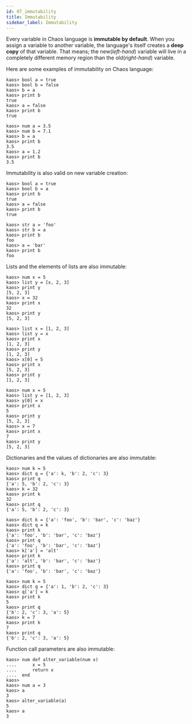 ```yaml
---
id: 07_immutability
title: Immutability
sidebar_label: Immutability
---
```


Every variable in Chaos language is **immutable by default**.
When you assign a variable to another variable, the language's itself
creates a **deep copy** of that variable. That means; the new(*left-hand*) variable will
live in a completely different memory region than the old(*right-hand*) variable.

Here are some examples of immutability on Chaos language:

```text
kaos> bool a = true
kaos> bool b = false
kaos> b = a
kaos> print b
true
kaos> a = false
kaos> print b
true
```

```text
kaos> num a = 3.5
kaos> num b = 7.1
kaos> b = a
kaos> print b
3.5
kaos> a = 1.2
kaos> print b
3.5
```

Immutability is also valid on new variable creation:

```text
kaos> bool a = true
kaos> bool b = a
kaos> print b
true
kaos> a = false
kaos> print b
true
```

```text
kaos> str a = 'foo'
kaos> str b = a
kaos> print b
foo
kaos> a = 'bar'
kaos> print b
foo
```

Lists and the elements of lists are also immutable:

```text
kaos> num x = 5
kaos> list y = [x, 2, 3]
kaos> print y
[5, 2, 3]
kaos> x = 32
kaos> print x
32
kaos> print y
[5, 2, 3]
```

```text
kaos> list x = [1, 2, 3]
kaos> list y = x
kaos> print x
[1, 2, 3]
kaos> print y
[1, 2, 3]
kaos> x[0] = 5
kaos> print x
[5, 2, 3]
kaos> print y
[1, 2, 3]
```

```text
kaos> num x = 5
kaos> list y = [1, 2, 3]
kaos> y[0] = x
kaos> print x
5
kaos> print y
[5, 2, 3]
kaos> x = 7
kaos> print x
7
kaos> print y
[5, 2, 3]
```

Dictionaries and the values of dictionaries are also immutable:

```text
kaos> num k = 5
kaos> dict q = {'a': k, 'b': 2, 'c': 3}
kaos> print q
{'a': 5, 'b': 2, 'c': 3}
kaos> k = 32
kaos> print k
32
kaos> print q
{'a': 5, 'b': 2, 'c': 3}
```

```text
kaos> dict k = {'a': 'foo', 'b': 'bar', 'c': 'baz'}
kaos> dict q = k
kaos> print k
{'a': 'foo', 'b': 'bar', 'c': 'baz'}
kaos> print q
{'a': 'foo', 'b': 'bar', 'c': 'baz'}
kaos> k['a'] = 'alt'
kaos> print k
{'a': 'alt', 'b': 'bar', 'c': 'baz'}
kaos> print q
{'a': 'foo', 'b': 'bar', 'c': 'baz'}
```

```text
kaos> num k = 5
kaos> dict q = {'a': 1, 'b': 2, 'c': 3}
kaos> q['a'] = k
kaos> print k
5
kaos> print q
{'b': 2, 'c': 3, 'a': 5}
kaos> k = 7
kaos> print k
7
kaos> print q
{'b': 2, 'c': 3, 'a': 5}
```

Function call parameters are also immutable:

```text
kaos> num def alter_variable(num x)
....      x = 5
....      return x
....  end
kaos>
kaos> num a = 3
kaos> a
3
kaos> alter_variable(a)
5
kaos> a
3
```
